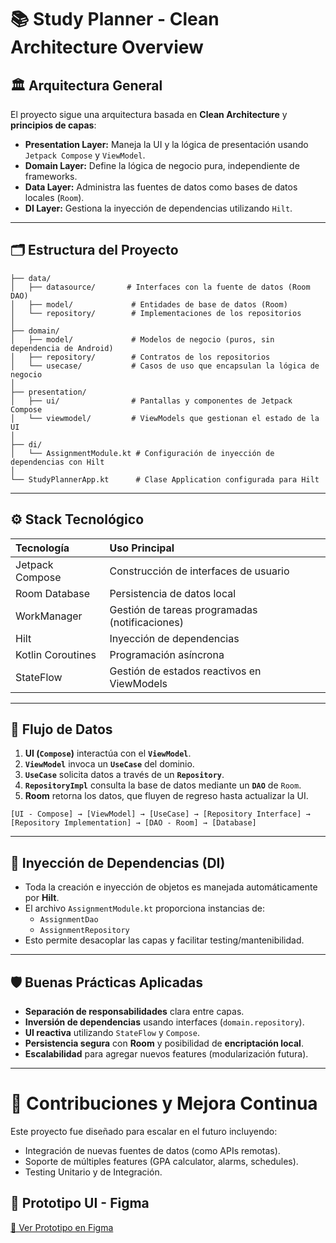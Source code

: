 # 📚 Study Planner - Clean Architecture Overview

## 🏛 Arquitectura General

El proyecto sigue una arquitectura basada en **Clean Architecture** y **principios de capas**:

- **Presentation Layer:** Maneja la UI y la lógica de presentación usando `Jetpack Compose` y `ViewModel`.
- **Domain Layer:** Define la lógica de negocio pura, independiente de frameworks.
- **Data Layer:** Administra las fuentes de datos como bases de datos locales (`Room`).
- **DI Layer:** Gestiona la inyección de dependencias utilizando `Hilt`.

---

## 🗂 Estructura del Proyecto

```plaintext
├── data/
│   ├── datasource/       # Interfaces con la fuente de datos (Room DAO)
│   ├── model/             # Entidades de base de datos (Room)
│   └── repository/        # Implementaciones de los repositorios
│
├── domain/
│   ├── model/             # Modelos de negocio (puros, sin dependencia de Android)
│   ├── repository/        # Contratos de los repositorios
│   └── usecase/           # Casos de uso que encapsulan la lógica de negocio
│
├── presentation/
│   ├── ui/                # Pantallas y componentes de Jetpack Compose
│   └── viewmodel/         # ViewModels que gestionan el estado de la UI
│
├── di/
│   └── AssignmentModule.kt # Configuración de inyección de dependencias con Hilt
│
└── StudyPlannerApp.kt      # Clase Application configurada para Hilt
```

---

## ⚙️ Stack Tecnológico

| Tecnología              | Uso Principal                                   |
|:------------------------|:------------------------------------------------|
| Jetpack Compose          | Construcción de interfaces de usuario          |
| Room Database            | Persistencia de datos local                    |
| WorkManager              | Gestión de tareas programadas (notificaciones) |
| Hilt                     | Inyección de dependencias                      |
| Kotlin Coroutines        | Programación asíncrona                         |
| StateFlow                | Gestión de estados reactivos en ViewModels     |

---

## 🔄 Flujo de Datos

1. **UI (`Compose`)** interactúa con el **`ViewModel`**.
2. **`ViewModel`** invoca un **`UseCase`** del dominio.
3. **`UseCase`** solicita datos a través de un **`Repository`**.
4. **`RepositoryImpl`** consulta la base de datos mediante un **`DAO`** de `Room`.
5. **Room** retorna los datos, que fluyen de regreso hasta actualizar la UI.

```plaintext
[UI - Compose] → [ViewModel] → [UseCase] → [Repository Interface] → [Repository Implementation] → [DAO - Room] → [Database]
```

---

## 💉 Inyección de Dependencias (DI)

- Toda la creación e inyección de objetos es manejada automáticamente por **Hilt**.
- El archivo `AssignmentModule.kt` proporciona instancias de:
  - `AssignmentDao`
  - `AssignmentRepository`
- Esto permite desacoplar las capas y facilitar testing/mantenibilidad.

---

## 🛡️ Buenas Prácticas Aplicadas

- **Separación de responsabilidades** clara entre capas.
- **Inversión de dependencias** usando interfaces (`domain.repository`).
- **UI reactiva** utilizando `StateFlow` y `Compose`.
- **Persistencia segura** con **Room** y posibilidad de **encriptación local**.
- **Escalabilidad** para agregar nuevos features (modularización futura).

---

# 🚀 Contribuciones y Mejora Continua

Este proyecto fue diseñado para escalar en el futuro incluyendo:

- Integración de nuevas fuentes de datos (como APIs remotas).
- Soporte de múltiples features (GPA calculator, alarms, schedules).
- Testing Unitario y de Integración.
  
## 🎨 Prototipo UI - Figma

[🔗 Ver Prototipo en Figma](https://www.figma.com/proto/LTTCYMImqDx6jtSt18nfs1/prototipo?page-id=0%3A1&node-id=1-3&p=f&viewport=1281%2C383%2C0.14&t=NL7LMzLHlpdFVO82-1&scaling=scale-down&content-scaling=fixed&starting-point-node-id=1%3A3&show-proto-sidebar=1)



